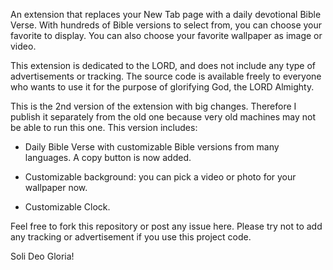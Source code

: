 An extension that replaces your New Tab page with a daily devotional Bible Verse.  With hundreds of Bible versions to select from, you can choose your favorite to display. You can also choose your favorite wallpaper as image or video.

This extension is dedicated to the LORD, and does not include any type of advertisements or tracking. The source code is available freely to everyone who wants to use it for the purpose of glorifying God, the LORD Almighty.

This is the 2nd version of the extension with big changes. Therefore I publish it separately from the old one because very old machines may not be able to run this one. This version includes:

- Daily Bible Verse with customizable Bible versions from many languages. A copy button is now added.

- Customizable background: you can pick a video or photo for your wallpaper now.

- Customizable Clock.

Feel free to fork this repository or post any issue here. Please try not to add any tracking or advertisement if you use this project code.

Soli Deo Gloria!
